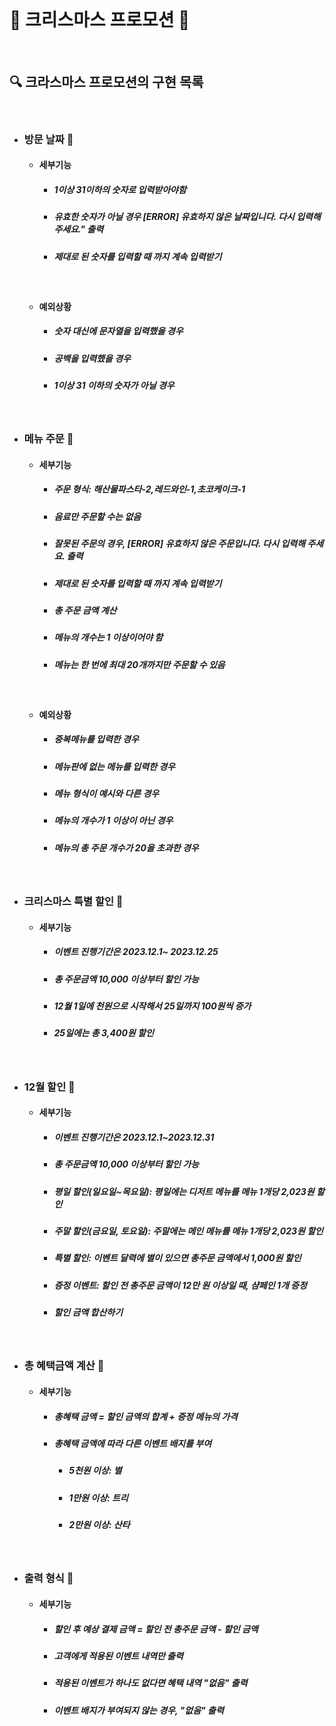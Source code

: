 <br>

# 🎄 크리스마스 프로모션 🎄

<br>

## 🔍 크라스마스 프로모션의 구현 목록

<br>

- ### 방문 날짜 📅

    - #### 세부기능
        - ##### 1이상 31이하의 숫자로 입력받아야함
        - ##### 유효한 숫자가 아닐 경우 [ERROR] 유효하지 않은 날짜입니다. 다시 입력해 주세요." 출력
        - ##### 제대로 된 숫자를 입력할 때 까지 계속 입력받기
    
   <br>

    - #### 예외상황
        - ##### 숫자 대신에 문자열을 입력했을 경우
        - ##### 공백을 입력했을 경우
        - ##### 1이상 31 이하의 숫자가 아닐 경우

<br>

- ### 메뉴 주문 🍴
    - #### 세부기능
        - ##### 주문 형식: 해산물파스타-2,레드와인-1,초코케이크-1
        - ##### 음료만 주문할 수는 없음
        - ##### 잘못된 주문의 경우, [ERROR] 유효하지 않은 주문입니다. 다시 입력해 주세요. 출력
        - ##### 제대로 된 숫자를 입력할 때 까지 계속 입력받기
        - ##### 총 주문 금액 계산
        - ##### 메뉴의 개수는 1 이상이어야 함
        - ##### 메뉴는 한 번에 최대 20개까지만 주문할 수 있음

    <br>
  
    - #### 예외상황 
      - ##### 중복메뉴를 입력한 경우
      - ##### 메뉴판에 없는 메뉴를 입력한 경우
      - ##### 메뉴 형식이 예시와 다른 경우
      - ##### 메뉴의 개수가 1 이상이 아닌 경우 
      - ##### 메뉴의 총 주문 개수가 20을 초과한 경우
  
  <br>

- ### 크리스마스 특별 할인 🎅
    - #### 세부기능
      - ##### 이벤트 진행기간은 2023.12.1~ 2023.12.25
      - ##### 총 주문금액 10,000 이상부터 할인 가능
      - ##### 12월 1일에 천원으로 시작해서 25일까지 100원씩 증가
      - ##### 25일에는 총 3,400원 할인 
      
    <br>
- ### 12월 할인 💸
    - #### 세부기능
      - ##### 이벤트 진행기간은 2023.12.1~2023.12.31
      - ##### 총 주문금액 10,000 이상부터 할인 가능
      - ##### 평일 할인(일요일~목요일): 평일에는 디저트 메뉴를 메뉴 1개당 2,023원 할인
      - ##### 주말 할인(금요일, 토요일): 주말에는 메인 메뉴를 메뉴 1개당 2,023원 할인
      - ##### 특별 할인: 이벤트 달력에 별이 있으면 총주문 금액에서 1,000원 할인
      - ##### 증정 이벤트: 할인 전 총주문 금액이 12만 원 이상일 때, 샴페인 1개 증정
      - ##### 할인 금액 합산하기
      <br>

- ### 총 혜택금액 계산 🧮
    - #### 세부기능
      - ##### 총혜택 금액 = 할인 금액의 합계 + 증정 메뉴의 가격
      - ##### 총혜택 금액에 따라 다른 이벤트 배지를 부여
        - ##### 5천원 이상: 별
        - ##### 1만원 이상: 트리
        - ##### 2만원 이상: 산타
        
    <br>
- ### 출력 형식 📑
    - #### 세부기능
      - ##### 할인 후 예상 결제 금액 = 할인 전 총주문 금액 - 할인 금액
      - ##### 고객에게 적용된 이벤트 내역만 출력
      - ##### 적용된 이벤트가 하나도 없다면 혜택 내역 "없음" 출력
      - ##### 이벤트 배지가 부여되지 않는 경우, "없음" 출력
